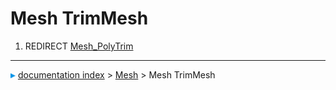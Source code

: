 # Mesh TrimMesh
1.  REDIRECT [Mesh\_PolyTrim](Mesh_PolyTrim.md)



---
![](images/Right_arrow.png) [documentation index](../README.md) > [Mesh](Mesh_Workbench.md) > Mesh TrimMesh
